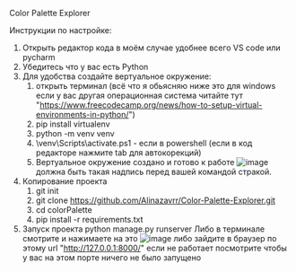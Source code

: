 Color Palette Explorer

Инструкции по настройке:
1) Открыть редактор кода в моём случае удобнее всего VS code или pycharm
2) Убедитесь что у вас есть Python
3) Для удобства создайте вертуальное окружение:
   1. открыть терминал (всё что я обьясняю ниже это для windows если у вас другая операционная система читайте тут "https://www.freecodecamp.org/news/how-to-setup-virtual-environments-in-python/")
   2. pip install virtualenv
   3. python -m venv venv
   4. \venv\Scripts\activate.ps1 - если в powershell (если в код редакторе нажмите tab для автокорекций)
   5. Вертуальное окружение создано и готово к работе ![image](https://github.com/Alinazavrr/Color-Palette-Explorer/assets/92854859/ba1e8c55-e63b-4809-a6df-22094e42c3e2) должна быть такая надпись перед вашей командой стракой.
4) Копирование проекта
   1. git init
   2. git clone https://github.com/Alinazavrr/Color-Palette-Explorer.git
   3. cd colorPalette
   4. pip install -r requirements.txt
5) Запуск проекта
   python manage.py runserver
   Либо в терминале смотрите и нажимаете на это ![image](https://github.com/Alinazavrr/Color-Palette-Explorer/assets/92854859/2fb54af3-a722-48e5-ab23-5eaa3cb7f308) либо зайдите в браузер по этому url "http://127.0.0.1:8000/"    если не работает посмотрите чтобы у вас на этом порте ничего не было запущено








